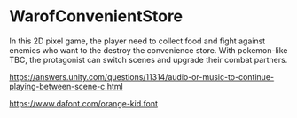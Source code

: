 # WarofConvenientStore

In this 2D pixel game, the player need to collect food and fight against enemies who want to the destroy the convenience store. With pokemon-like TBC, the protagonist can switch scenes and upgrade their combat partners. 

https://answers.unity.com/questions/11314/audio-or-music-to-continue-playing-between-scene-c.html

https://www.dafont.com/orange-kid.font
